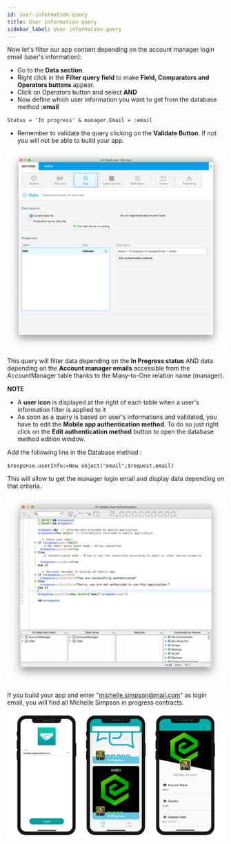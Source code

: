 ```yaml
---
id: user-information-query
title: User information query
sidebar_label: User information query
---
```


Now let's filter our app content depending on the account manager login email (user's information):

* Go to the **Data section**. 
* Right click in the **Filter query field** to make **Field, Comparators and Operators buttons** appear.
* Click on Operators button and select **AND**
* Now define which user information you want to get from the database method **:email** 

```
Status = 'In progress' & manager.Email = :email 
```

* Remember to validate the query clicking on the **Validate Button**. If not you will not be able to build your app.

![User information query](assets/restricted-queries/user-information-query.png)


This query will filter data depending on the **In Progress status** AND data depending on the **Account manager emails** accessible from the AccountManager table thanks to the Many-to-One relation name (manager).

<div markdown="1" class = "tips">

**NOTE**

* A **user icon** is displayed at the right of each table when a user's information filter is applied to it
* As soon as a query is based on user's informations and validated, you have to edit the **Mobile app authentication method**. To do so just right click on the **Edit authentication method** button to open the database method edition window.

</div>

Add the following line in the Database method :

```
$response.userInfo:=New object("email";$request.email)
```

This will allow to get the manager login email and display data depending on that criteria.

![User information query](assets/restricted-queries/database-method-user-information-query.png)

If you build your app and enter "michelle.simpson@mail.com" as login email, you will find all Michelle Simpson in progress contracts.

![Final result](assets/restricted-queries/restricted-queries-final-result.png)




